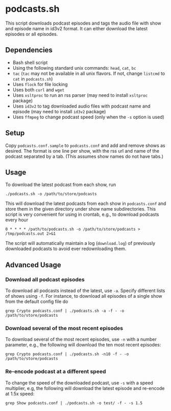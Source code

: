 # podcasts.sh

This script downloads podcast episodes and tags the audio file with
show and episode name in id3v2 format.  It can either download the
latest episodes or all episodes.

## Dependencies

- Bash shell script
- Using the following standard unix commands: `head`, `cat`, `bc`
- `tac` (`tac` may not be available in all unix flavors.  If not, change `listcmd` to `cat` in `podcasts.sh`)
- Uses `flock` for file locking
- Uses both `curl` and `wget`
- Uses `xsltproc` to run an rss parser (may need to install `xsltproc`
  package)
- Uses `id3v2` to tag downloaded audio files with podcast name and
  episode (may need to install `id3v2` package)
- Uses `ffmpeg` to change podcast speed (only when the `-s` option is used)

## Setup

Copy `podcasts.conf.sample` to `podcasts.conf` and add and remove
shows as desired.  The format is one line per show, with the rss url
and name of the podcast separated by a tab.  (This assumes show names
do not have tabs.)

## Usage

To download the latest podcast from each show, run

    ./podcasts.sh -o /path/to/store/podcasts

This will download the latest podcasts from each show in
`podcasts.conf` and store them in the given directory under show name
subdirectories.  This script is very convenient for using in crontab, e.g., to download podcasts every hour

    0 * * * * /path/to/podcasts.sh -o /path/to/store/podcasts > /tmp/podcasts.out 2>&1

The script will automatically maintain a log (`download.log`) of
previously downloaded podcasts to avoid ever redownloading them.

## Advanced Usage

### Download all podcast episodes

To download all podcasts instead of the latest, use `-a`.  Specify
different lists of shows using `-f`.  For instance, to download all
episodes of a single show from the default config file do

    grep Crypto podcasts.conf | ./podcasts.sh -a -f - -o /path/to/store/podcasts

### Download several of the most recent episodes

To download several of the most recent episodes, use `-n` with a
number parameter, e.g., the following will download the ten most
recent episodes:

    grep Crypto podcasts.conf | ./podcasts.sh -n10 -f - -o /path/to/store/podcasts

### Re-encode podcast at a different speed

To change the speed of the downloaded podcast, use `-s` with a speed
multiplier, e.g, the following will download the latest episode and
re-encode at 1.5x speed:

    grep Show podcasts.conf | ./podcasts.sh -o test/ -f - -s 1.5
